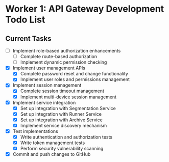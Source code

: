 # Worker 1: API Gateway Development Todo List

## Current Tasks
- [ ] Implement role-based authorization enhancements
  - [ ] Complete route-based authorization
  - [ ] Implement dynamic permission checking
- [x] Implement user management APIs
  - [x] Complete password reset and change functionality
  - [x] Implement user roles and permissions management
- [x] Implement session management
  - [x] Complete session timeout management
  - [x] Implement multi-device session management
- [x] Implement service integration
  - [x] Set up integration with Segmentation Service
  - [x] Set up integration with Runner Service
  - [x] Set up integration with Archive Service
  - [x] Implement service discovery mechanism
- [x] Test implementations
  - [x] Write authentication and authorization tests
  - [x] Write token management tests
  - [x] Perform security vulnerability scanning
- [x] Commit and push changes to GitHub
